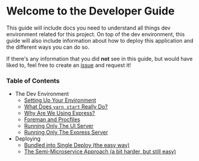 # Welcome to the Developer Guide

This guide will include docs you need to understand all things dev environment related for this project. On top of the dev environment, this guide will also include information about how to deploy this application and the different ways you can do so.

If there's any information that you did **not** see in this guide, but would have liked to, feel free to create an [issue](https://github.com/tmobaird/i-want-to-contribute/issues/new) and request it!

### Table of Contents

- The Dev Environment
    - [Setting Up Your Environment](#)
    - [What Does `yarn start` Really Do?](#)
    - [Why Are We Using Express?](#)
    - [Foreman and Procfiles](#)
    - [Running Only The UI Server](#)
    - [Running Only The Express Server](#)
- Deploying
    - [Bundled into Single Deploy (the easy way)](#)
    - [The Semi-Microservice Approach (a bit harder, but still easy)](#)
